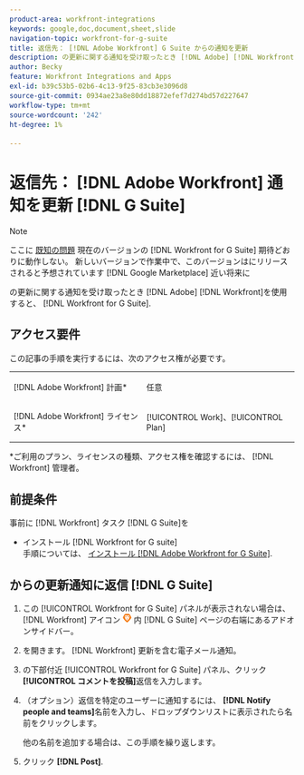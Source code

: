 ```yaml
---
product-area: workfront-integrations
keywords: google,doc,document,sheet,slide
navigation-topic: workfront-for-g-suite
title: 返信先： [!DNL Adobe Workfront] G Suite からの通知を更新
description: の更新に関する通知を受け取ったとき [!DNL Adobe] [!DNL Workfront]G Suite に関するWorkfrontからの返信をすばやく投稿できます。
author: Becky
feature: Workfront Integrations and Apps
exl-id: b39c53b5-02b6-4c13-9f25-83cb3e3096d8
source-git-commit: 0934ae23a8e80dd18872efef7d274bd57d227647
workflow-type: tm+mt
source-wordcount: '242'
ht-degree: 1%

---
```


# 返信先： [!DNL Adobe Workfront] 通知を更新 [!DNL G Suite]

>[!NOTE]
>
>ここに [既知の問題](https://experienceleague.adobe.com/docs/workfront-known-issues/issues/new-workfront-experience/wf-current/wf-integrations-error-when-opening-wf-for-gsuite.html?lang=en) 現在のバージョンの [!DNL Workfront for G Suite] 期待どおりに動作しない。 新しいバージョンで作業中で、このバージョンはにリリースされると予想されています [!DNL Google Marketplace] 近い将来に

の更新に関する通知を受け取ったとき [!DNL Adobe] [!DNL Workfront]を使用すると、 [!DNL Workfront for G Suite].

## アクセス要件

この記事の手順を実行するには、次のアクセス権が必要です。

<table style="table-layout:auto"> 
 <col> 
 <col> 
 <tbody> 
  <tr> 
   <td role="rowheader">[!DNL Adobe Workfront] 計画*</td> 
   <td> <p>任意</p> </td> 
  </tr> 
  <tr> 
   <td role="rowheader">[!DNL Adobe Workfront] ライセンス*</td> 
   <td> <p>[!UICONTROL Work]、[!UICONTROL Plan]</p> </td> 
  </tr> 
  </tbody> 
</table>

&#42;ご利用のプラン、ライセンスの種類、アクセス権を確認するには、 [!DNL Workfront] 管理者。

## 前提条件

事前に [!DNL Workfront] タスク [!DNL G Suite]を

* インストール [!DNL Workfront for G suite]\
   手順については、 [インストール [!DNL Adobe Workfront for G Suite]](../../workfront-integrations-and-apps/workfront-for-g-suite/install-workfront-for-gsuite.md).

## からの更新通知に返信 [!DNL G Suite]

1. この [!UICONTROL Workfront for G Suite] パネルが表示されない場合は、 [!DNL Workfront] アイコン ![](assets/wf-lion-icon.png) 内 [!DNL G Suite] ページの右端にあるアドオンサイドバー。
1. を開きます。 [!DNL Workfront] 更新を含む電子メール通知。
1. の下部付近 [!UICONTROL Workfront for G Suite] パネル、クリック **[!UICONTROL コメントを投稿]**&#x200B;返信を入力します。
1. （オプション）返信を特定のユーザーに通知するには、 **[!DNL Notify people and teams]**&#x200B;名前を入力し、ドロップダウンリストに表示されたら名前をクリックします。

   他の名前を追加する場合は、この手順を繰り返します。

1. クリック **[!DNL Post]**.
